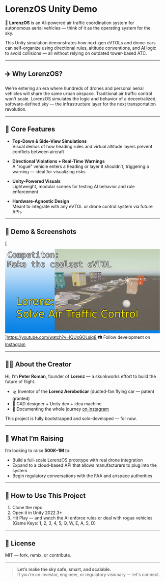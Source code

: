 # LorenzOS Unity Demo

🚦 **LorenzOS** is an AI-powered air traffic coordination system for autonomous aerial vehicles — think of it as the operating system for the sky.

This Unity simulation demonstrates how next-gen eVTOLs and drone-cars can self-organize using directional rules, altitude conventions, and AI logic to avoid collisions — all without relying on outdated tower-based ATC.

---

## ✈️ Why LorenzOS?

We're entering an era where hundreds of drones and personal aerial vehicles will share the same urban airspace. Traditional air traffic control won't scale. LorenzOS simulates the logic and behavior of a decentralized, software-defined sky — the infrastructure layer for the next transportation revolution.

---

## 🧠 Core Features

- **Top-Down & Side-View Simulations**  
  Visual demos of how heading rules and virtual altitude layers prevent conflicts between aircraft

- **Directional Violations + Real-Time Warnings**  
  A "rogue" vehicle enters a heading or layer it shouldn’t, triggering a warning — ideal for visualizing risks

- **Unity-Powered Visuals**  
  Lightweight, modular scenes for testing AI behavior and rule enforcement

- **Hardware-Agnostic Design**  
  Meant to integrate with any eVTOL or drone control system via future APIs

---

## 📸 Demo & Screenshots
[![Watch the demo](Media/New%20Project.jpg)]https://youtube.com/watch?v=IQUxGOLsiq8
📷 Follow development on [Instagram](https://instagram.com/lorenz.motors)


---

## 👨‍🚀 About the Creator

Hi, I’m **Peter Roman**, founder of **Lorenz** — a skunkworks effort to build the future of flight.

- 🛸 Inventor of the **Lorenz Aeroboticar** (ducted-fan flying car — patent granted)
- 🔧 CAD designer + Unity dev + idea machine
- 🎥 Documenting the whole journey [on Instagram](https://instagram.com/lorenz.motors)

This project is fully bootstrapped and solo-developed — for now.

---

## 💸 What I’m Raising

I’m looking to raise **$500K–$1M** to:

- Build a full-scale LorenzOS prototype with real drone integration  
- Expand to a cloud-based API that allows manufacturers to plug into the system  
- Begin regulatory conversations with the FAA and airspace authorities

---

## 🧪 How to Use This Project

1. Clone the repo  
2. Open it in Unity 2022.3+  
3. Hit Play — and watch the AI enforce rules or deal with rogue vehicles (Game Keys: 1, 2, 3, 4, 5, Q, W, E, A, S, D)

---

## 📄 License

MIT — fork, remix, or contribute.

---

> **Let’s make the sky safe, smart, and scalable.**  
> If you're an investor, engineer, or regulatory visionary — let's connect.
